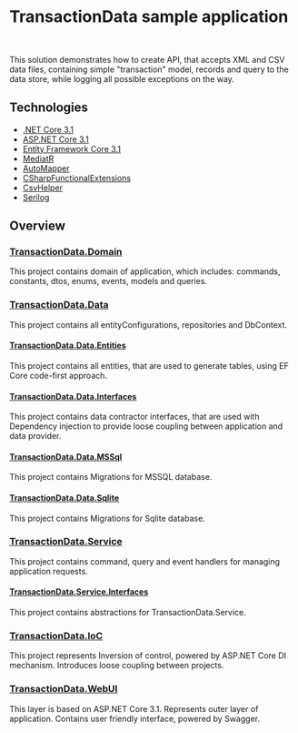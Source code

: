 # TransactionData sample application
<br/>

This solution demonstrates how to create API, that accepts XML and CSV data files, containing simple "transaction" model, records and query to the data store, while logging all possible exceptions on the way.


## Technologies
* [.NET Core 3.1](https://dotnet.microsoft.com/download/dotnet-core/3.1)
* [ASP.NET Core 3.1](https://dotnet.microsoft.com/download/dotnet-core/3.1)
* [Entity Framework Core 3.1](https://www.nuget.org/packages/Microsoft.EntityFrameworkCore/3.1.6?_src=template)
* [MediatR](https://www.nuget.org/packages/MediatR/8.0.2?_src=template)
* [AutoMapper](https://www.nuget.org/packages/AutoMapper/10.0.0?_src=template)
* [CSharpFunctionalExtensions](https://www.nuget.org/packages/CSharpFunctionalExtensions/2.10.0?_src=template)
* [CsvHelper](https://www.nuget.org/packages/CsvHelper/15.0.5?_src=template)
* [Serilog](https://www.nuget.org/packages/Serilog.Extensions.Logging.File/2.0.0?_src=template)

## Overview

###  [TransactionData.Domain](https://github.com/zuyuz/TransactionData/tree/master/TransactionData.Domain)

This project contains domain of application, which includes: commands, constants, dtos, enums, events, models and queries.

### [TransactionData.Data](https://github.com/zuyuz/TransactionData/tree/master/TransactionData.Data)

This project contains all entityConfigurations, repositories and DbContext.

#### [TransactionData.Data.Entities](https://github.com/zuyuz/TransactionData/tree/master/TransactionData.Data.Entities)

This project contains all entities, that are used to generate tables, using EF Core code-first approach.

#### [TransactionData.Data.Interfaces](https://github.com/zuyuz/TransactionData/tree/master/TransactionData.Data.Interfaces)

This project contains data contractor interfaces, that are used with Dependency injection to provide loose coupling between application and data provider.

#### [TransactionData.Data.MSSql](https://github.com/zuyuz/TransactionData/tree/master/TransactionData.Data.MSSql)

This project contains Migrations for MSSQL database.

#### [TransactionData.Data.Sqlite](https://github.com/zuyuz/TransactionData/tree/master/TransactionData.Data.Sqlite)

This project contains Migrations for Sqlite database.

### [TransactionData.Service](https://github.com/zuyuz/TransactionData/tree/master/TransactionData.Service)

This project contains command, query and event handlers for managing application requests.

#### [TransactionData.Service.Interfaces](https://github.com/zuyuz/TransactionData/tree/master/TransactionData.Service.Interfaces)

This project contains abstractions for TransactionData.Service.

###  [TransactionData.IoC](https://github.com/zuyuz/TransactionData/tree/master/TransactionData.IoC)

This project represents Inversion of control, powered by ASP.NET Core DI mechanism. Introduces loose coupling between projects.

### [TransactionData.WebUI](https://github.com/zuyuz/TransactionData/tree/master/TransactionData.IoC)

This layer is based on ASP.NET Core 3.1. Represents outer layer of application. Contains user friendly interface, powered by Swagger.
